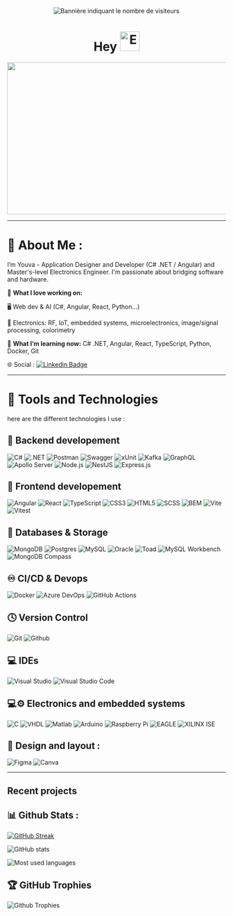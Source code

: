 <div id="header" align="center">
  <img src="https://komarev.com/ghpvc/?username=YouvaLo&style=flat-square&color=blue" alt="Bannière indiquant le nombre de visiteurs"/>
<h1>Hey
<img src="https://media2.giphy.com/media/v1.Y2lkPTc5MGI3NjExNm51MTV4c3pwMXE0bmVrNm5hYjlyZTB0bDQ2Mjd3bGM2azFoeHNhdSZlcD12MV9pbnRlcm5hbF9naWZfYnlfaWQmY3Q9cw/3ohhwMDyS6rv3sB8yI/giphy.gif" alt="Emoji qui dit coucou" width="45px" height="45px"/>
</h1>
</div>
<div align="center"> 
  <img src="https://nokibou.jp/wp-content/uploads/2021/04/spa.jpg" width="700" height="350">
</div>

----------------------------------------------------------------------------------------------------------------------------

# 💫 About Me :

I’m Youva - Application Designer and Developer (C# .NET / Angular) and Master's-level Electronics Engineer. I'm passionate about bridging software and hardware.

🔧 **What I love working on:**

🖥️ Web dev & AI (C#, Angular, React, Python...)

📡 Electronics: RF, IoT, embedded systems, microelectronics, image/signal processing, colorimetry

🚀 **What I’m learning now:**
C# .NET, Angular, React, TypeScript, Python, Docker, Git

🌐 Social : [![Linkedin Badge](https://img.shields.io/badge/LinkedIn-%230077B5.svg?logo=linkedin&logoColor=white)](https://www.linkedin.com/in/youva-lounas/)

----------------------------------------------------------------------------------------------------------------------------

# 🧰 Tools and Technologies

here are the different technologies I use : 

## 🚀 Backend developement
![C#](https://img.shields.io/badge/C%23-239120?style=for-the-badge&logo=csharp&logoColor=white)
![.NET](https://img.shields.io/badge/.NET-512BD4?style=for-the-badge&logo=.net&logoColor=white)
![Postman](https://img.shields.io/badge/Postman-%23FF6C37?style=for-the-badge&logo=postman&logoColor=FFFFFF&logoSize=auto&link=https%3A%2F%2Fwww.postman.com%2F)
![Swagger](https://img.shields.io/badge/Swagger-%2385EA2D?style=for-the-badge&logo=swagger&logoColor=000000&link=https%3A%2F%2Fswagger.io%2F)
![xUnit](https://img.shields.io/badge/xUnit.net-%232C7300?style=for-the-badge&logo=.net&logoColor=white&link=https%3A%2F%2Fxunit.net%2F)
![Kafka](https://img.shields.io/badge/Apache%20Kafka-231F20?style=for-the-badge&logo=apachekafka&logoColor=white)
![GraphQL](https://img.shields.io/badge/GraphQL-E10098?style=for-the-badge&logo=graphql&logoColor=white)
![Apollo Server](https://img.shields.io/badge/Apollo%20Server-311C87?style=for-the-badge&logo=apollo&logoColor=white)
![Node.js](https://img.shields.io/badge/Node.js-339933?style=for-the-badge&logo=node.js&logoColor=white)
![NestJS](https://img.shields.io/badge/NestJS-E0234E?style=for-the-badge&logo=nestjs&logoColor=white)
![Express.js](https://img.shields.io/badge/Express.js-300420?style=for-the-badge&logo=express&logoColor=white)


## 🚀 Frontend developement
![Angular](https://img.shields.io/badge/Angular-DD0031?style=for-the-badge&logo=Angular&logoColor=white)
![React](https://img.shields.io/badge/React-20232A?style=for-the-badge&logo=React&logoColor=61DAFB)
![TypeScript](https://img.shields.io/badge/TypeScript-3178C6?style=for-the-badge&logo=TypeScript&logoColor=white)
![CSS3](https://img.shields.io/badge/css3-%231572B6.svg?style=for-the-badge&logo=css3&logoColor=white) 
![HTML5](https://img.shields.io/badge/html5-%23E34F26.svg?style=for-the-badge&logo=html5&logoColor=white)
![SCSS](https://img.shields.io/badge/SCSS-DD0031?style=for-the-badge&logo=sass&logoColor=white)
![BEM](https://img.shields.io/badge/CSS%20Architecture-BEM-blue?style=for-the-badge)
![Vite](https://img.shields.io/badge/Vite-646CFF?style=for-the-badge&logo=vite&logoColor=white)
![Vitest](https://img.shields.io/badge/Vitest-green?style=for-the-badge)

## 💾 Databases & Storage 
![MongoDB](https://img.shields.io/badge/MongoDB-%234ea94b.svg?style=for-the-badge&logo=mongodb&logoColor=white)
![Postgres](https://img.shields.io/badge/postgres-%23316192.svg?style=for-the-badge&logo=postgresql&logoColor=white)
![MySQL](https://img.shields.io/badge/mysql-4479A1.svg?style=for-the-badge&logo=mysql&logoColor=white)
![Oracle](https://img.shields.io/badge/Oracle-F80000?style=for-the-badge&logo=oracle&logoColor=white)
![Toad](https://img.shields.io/badge/Toad_for_Oracle-172?style=for-the-badge&logo=databricks&logoColor=white)
![MySQL Workbench](https://img.shields.io/badge/MySQL%20Workbench-%23004700?style=for-the-badge&logo=mysql&logoColor=white)
![MongoDB Compass](https://img.shields.io/badge/MongoDB%20Compass-47A248?style=for-the-badge&logo=mongodb&logoColor=white)

## ♾️ CI/CD & Devops
![Docker](https://img.shields.io/badge/Docker-2496ED?style=for-the-badge&logo=docker&logoColor=white)
![Azure DevOps](https://img.shields.io/badge/Azure%20DevOps-%230E86D4.svg?style=for-the-badge&logo=AzureDevOps&logoColor=white)
![GitHub Actions](https://img.shields.io/badge/github%20actions-%232671E5.svg?style=for-the-badge&logo=githubactions&logoColor=white)

## 🕓 Version Control
![Git](https://img.shields.io/badge/Git-%23F05032?style=for-the-badge&logo=git&logoColor=FFFFFF&link=https%3A%2F%2Fgit-scm.com%2F)
![Github](https://img.shields.io/badge/Github-%23181717?style=for-the-badge&logo=github&logoColor=FFFFFF&link=https%3A%2F%2Fgithub.com)

## 💻 IDEs
![Visual Studio](https://img.shields.io/badge/Visual%20Studio-5C2D91?style=for-the-badge&logo=VisualStudio&logoColor=white)
![Visual Studio Code](https://img.shields.io/badge/Visual_Studio_Code-0078D4?style=for-the-badge&logo=Visual-Studio-Code&logoColor=white)

## 💻⚙️ Electronics and embedded systems
![C](https://img.shields.io/badge/C-A8B9CC?style=for-the-badge&logo=c&logoColor=black)
![VHDL](https://img.shields.io/badge/VHDL-9B2D30?style=for-the-badge&logo=VHDL&logoColor=white)
![Matlab](https://img.shields.io/badge/Matlab-0076A8?style=for-the-badge&logo=MATLAB&logoColor=white)
![Arduino](https://img.shields.io/badge/Arduino-00979D?style=for-the-badge&logo=Arduino&logoColor=white)
![Raspberry Pi](https://img.shields.io/badge/Raspberry%20Pi-A22846?style=for-the-badge&logo=RaspberryPi&logoColor=white)
![EAGLE](https://img.shields.io/badge/EAGLE%20PCB-1C1C1C?style=for-the-badge&logo=Autodesk&logoColor=white)
![XILINX ISE](https://img.shields.io/badge/XILINX%20ISE-004B87?style=for-the-badge&logoColor=white&labelColor=004B87)

## 🎨 Design and layout :  
![Figma](https://img.shields.io/badge/figma-%23F24E1E.svg?style=for-the-badge&logo=figma&logoColor=white)
![Canva](https://img.shields.io/badge/Canva-%2300C4CC.svg?style=for-the-badge&logo=Canva&logoColor=white)

----------------------------------------------------------------------------------------------------------------------------

## Recent projects


## 📊 Github Stats : 

[![GitHub Streak](https://streak-stats.demolab.com/?user=YouvaLo&theme=catppuccin-mocha)](https://git.io/streak-stats)

![GitHub stats](https://github-readme-stats.vercel.app/api?username=YouvaLo&show_icons=true&theme=catppuccin_mocha)

![Most used languages](https://github-readme-stats.vercel.app/api/top-langs/?username=YouvaLo&theme=catppuccin_mocha&hide_border=false&include_all_commits=true&count_private=true&layout=compact)


## 🏆 GitHub Trophies
![Github Trophies](https://github-profile-trophy.vercel.app/?username=YouvaLo&theme=dracula&no-frame=false&no-bg=false&margin-w=4&column=6)